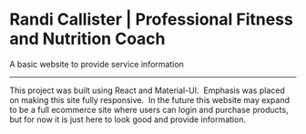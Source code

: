 <h1>Randi Callister | Professional Fitness and Nutrition Coach</h1>
<p>A basic website to provide service information</p>
<hr>
<p>This project was built using React and Material-UI. &nbsp;Emphasis was placed on making this site fully responsive. &nbsp;In the future this website may expand to be a full ecommerce site where users can login and purchase products, but for now it is just here to look good and provide information.</p>